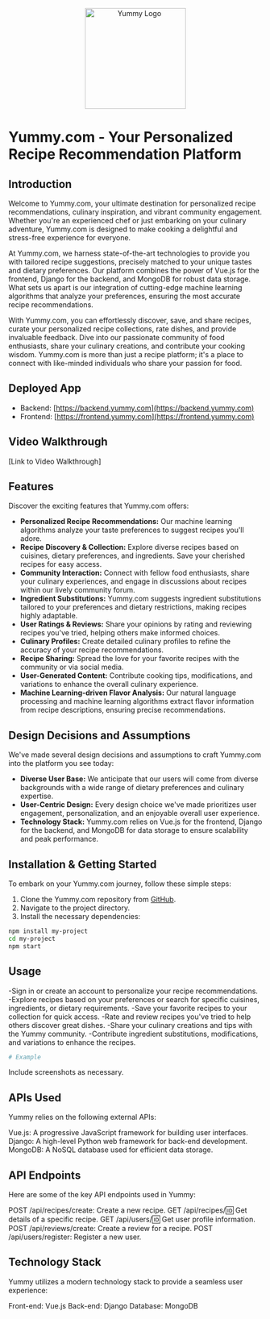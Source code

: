 <p align="center">
  <img src="yummy_logo.png" alt="Yummy Logo" width="200" height="200">
</p>

# Yummy.com - Your Personalized Recipe Recommendation Platform

## Introduction

Welcome to Yummy.com, your ultimate destination for personalized recipe recommendations, culinary inspiration, and vibrant community engagement. Whether you're an experienced chef or just embarking on your culinary adventure, Yummy.com is designed to make cooking a delightful and stress-free experience for everyone.

At Yummy.com, we harness state-of-the-art technologies to provide you with tailored recipe suggestions, precisely matched to your unique tastes and dietary preferences. Our platform combines the power of Vue.js for the frontend, Django for the backend, and MongoDB for robust data storage. What sets us apart is our integration of cutting-edge machine learning algorithms that analyze your preferences, ensuring the most accurate recipe recommendations.

With Yummy.com, you can effortlessly discover, save, and share recipes, curate your personalized recipe collections, rate dishes, and provide invaluable feedback. Dive into our passionate community of food enthusiasts, share your culinary creations, and contribute your cooking wisdom. Yummy.com is more than just a recipe platform; it's a place to connect with like-minded individuals who share your passion for food.

## Deployed App

- Backend: [https://backend.yummy.com](https://backend.yummy.com)
- Frontend: [https://frontend.yummy.com](https://frontend.yummy.com)

## Video Walkthrough

[Link to Video Walkthrough]

## Features

Discover the exciting features that Yummy.com offers:

- **Personalized Recipe Recommendations:** Our machine learning algorithms analyze your taste preferences to suggest recipes you'll adore.
- **Recipe Discovery & Collection:** Explore diverse recipes based on cuisines, dietary preferences, and ingredients. Save your cherished recipes for easy access.
- **Community Interaction:** Connect with fellow food enthusiasts, share your culinary experiences, and engage in discussions about recipes within our lively community forum.
- **Ingredient Substitutions:** Yummy.com suggests ingredient substitutions tailored to your preferences and dietary restrictions, making recipes highly adaptable.
- **User Ratings & Reviews:** Share your opinions by rating and reviewing recipes you've tried, helping others make informed choices.
- **Culinary Profiles:** Create detailed culinary profiles to refine the accuracy of your recipe recommendations.
- **Recipe Sharing:** Spread the love for your favorite recipes with the community or via social media.
- **User-Generated Content:** Contribute cooking tips, modifications, and variations to enhance the overall culinary experience.
- **Machine Learning-driven Flavor Analysis:** Our natural language processing and machine learning algorithms extract flavor information from recipe descriptions, ensuring precise recommendations.

## Design Decisions and Assumptions

We've made several design decisions and assumptions to craft Yummy.com into the platform you see today:

- **Diverse User Base:** We anticipate that our users will come from diverse backgrounds with a wide range of dietary preferences and culinary expertise.
- **User-Centric Design:** Every design choice we've made prioritizes user engagement, personalization, and an enjoyable overall user experience.
- **Technology Stack:** Yummy.com relies on Vue.js for the frontend, Django for the backend, and MongoDB for data storage to ensure scalability and peak performance.

## Installation & Getting Started

To embark on your Yummy.com journey, follow these simple steps:

1. Clone the Yummy.com repository from [GitHub](https://github.com/yummy-team/yummy).
2. Navigate to the project directory.
3. Install the necessary dependencies:



```bash
npm install my-project
cd my-project
npm start
```

## Usage
-Sign in or create an account to personalize your recipe recommendations.
-Explore recipes based on your preferences or search for specific cuisines, ingredients, or dietary requirements.
-Save your favorite recipes to your collection for quick access.
-Rate and review recipes you've tried to help others discover great dishes.
-Share your culinary creations and tips with the Yummy community.
-Contribute ingredient substitutions, modifications, and variations to enhance the recipes.

```bash
# Example
```

Include screenshots as necessary.

## APIs Used
Yummy relies on the following external APIs:

Vue.js: A progressive JavaScript framework for building user interfaces.
Django: A high-level Python web framework for back-end development.
MongoDB: A NoSQL database used for efficient data storage.

## API Endpoints

Here are some of the key API endpoints used in Yummy:

POST /api/recipes/create: Create a new recipe.
GET /api/recipes/:id: Get details of a specific recipe.
GET /api/users/:id: Get user profile information.
POST /api/reviews/create: Create a review for a recipe.
POST /api/users/register: Register a new user.






## Technology Stack
Yummy utilizes a modern technology stack to provide a seamless user experience:

Front-end: Vue.js
Back-end: Django
Database: MongoDB
